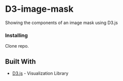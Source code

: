 # D3-image-mask
Showing the components of an image mask using D3.js

### Installing

Clone repo.

## Built With

* [D3.js](https://d3js.org/) - Visualization Library
